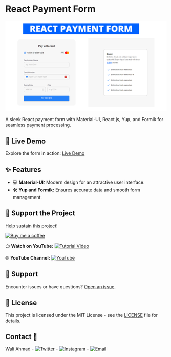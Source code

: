 # React Payment Form

![File Uploader App](/public/assets/svg/preview.png)

A sleek React payment form with Material-UI, React.js, Yup, and Formik for seamless payment processing.

## 🚀 Live Demo

Explore the form in action: [Live Demo](https://react-payment-form.vercel.app/)

## ✨ Features

- 💻 **Material-UI:** Modern design for an attractive user interface.
- 🛠️ **Yup and Formik:** Ensures accurate data and smooth form management.

## 🌟 Support the Project

Help sustain this project!

[![Buy me a coffee](https://img.shields.io/badge/-Buy%20me%20a%20coffee-orange?logo=buy-me-a-coffee&logoColor=white&labelColor=orange&color=white)](https://www.buymeacoffee.com/waliahmad9)

📺 **Watch on YouTube:**
[![Tutorial Video](https://img.shields.io/badge/-Watch%20Tutorial-red?logo=youtube&logoColor=white&labelColor=red&color=white)](https://youtu.be/2I2Gh9xShuE)

🌐 **YouTube Channel:**
[![YouTube](https://img.shields.io/badge/-Visit%20Channel-red?logo=youtube&logoColor=white&labelColor=red&color=white)](https://www.youtube.com/@codingcirculate?sub_confirmation=1)

## 🤝 Support

Encounter issues or have questions? [Open an issue](https://github.com/walifile/react-payment-form/issues).

## 📄 License

This project is licensed under the MIT License - see the [LICENSE](LICENSE) file for details.

## Contact 📧

Wali Ahmad - [![Twitter](https://img.shields.io/badge/-Twitter-1DA1F2?style=flat-square&logo=twitter&logoColor=white)](https://twitter.com/__waliahmad) - [![Instagram](https://img.shields.io/badge/-Instagram-E4405F?style=flat-square&logo=instagram&logoColor=white)](https://www.instagram.com/waliahmad.1/) - [![Email](https://img.shields.io/badge/-Email-D14836?style=flat-square&logo=gmail&logoColor=white)](mailto:waliahmadfiles@gmail.com)

